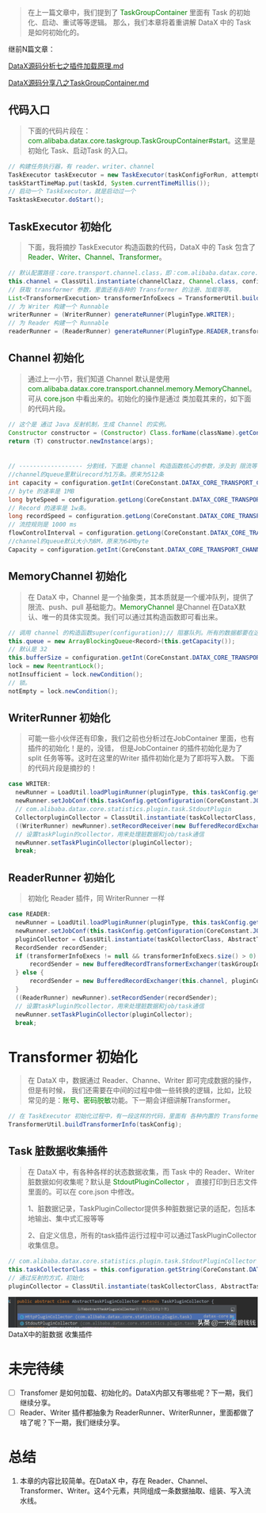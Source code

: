 > 在上一篇文章中，我们提到了 <font color='green'>TaskGroupContainer</font> 里面有 Task 的初始化、启动、重试等等逻辑。
>那么，我们本章将着重讲解 DataX 中的 Task 是如何初始化的。
> 

继前N篇文章：

[DataX源码分析七之插件加载原理.md](DataX源码分析七之插件加载原理.md) 

[DataX源码分享八之TaskGroupContainer.md](DataX源码分享八之TaskGroupContainer.md) 

## **代码入口**

> 下面的代码片段在：<font color='green'>com.alibaba.datax.core.taskgroup.TaskGroupContainer#start</font>。这里是初始化 Task、启动Task 的入口。
> 

```java
// 构建任务执行器，有 reader、writer、channel
TaskExecutor taskExecutor = new TaskExecutor(taskConfigForRun, attemptCount);
taskStartTimeMap.put(taskId, System.currentTimeMillis());
// 启动一个 TaskExecutor，就是启动过一个 
TasktaskExecutor.doStart();

```

## **TaskExecutor 初始化**

> 下面，我将摘抄 TaskExecutor 构造函数的代码，DataX 中的 Task 包含了 <font color='green'>Reader、Writer、Channel、Transformer</font>。
> 

```java
// 默认配置路径：core.transport.channel.class，即：com.alibaba.datax.core.transport.channel.memory.MemoryChannel
this.channel = ClassUtil.instantiate(channelClazz, Channel.class, configuration);
// 获取 transformer 参数，里面还有各种的 Transformer 的注册、加载等等。
List<TransformerExecution> transformerInfoExecs = TransformerUtil.buildTransformerInfo(taskConfig);
// 为 Writer 构建一个 Runnable
writerRunner = (WriterRunner) generateRunner(PluginType.WRITER);
// 为 Reader 构建一个 Runnable
readerRunner = (ReaderRunner) generateRunner(PluginType.READER,transformerInfoExecs);
```

## **Channel 初始化**

> 通过上一小节，我们知道 Channel 默认是使用<font color='green'>com.alibaba.datax.core.transport.channel.memory.MemoryChannel</font>。可从 <font color='green'>core.json</font> 中看出来的。初始化的操作是通过 类加载其来的，如下面的代码片段。
> 

```java
// 这个是 通过 Java 反射机制，生成 Channel 的实例。
Constructor constructor = (Constructor) Class.forName(className).getConstructor(ClassUtil.toClassType(args));
return (T) constructor.newInstance(args);


// ------------------ 分割线，下面是 channel 构造函数核心的参数，涉及到 限流等等操作。 -------------------//
//channel的queue里默认record为1万条。原来为512条
int capacity = configuration.getInt(CoreConstant.DATAX_CORE_TRANSPORT_CHANNEL_CAPACITY, 2048);
// byte 的速率是 1MB
long byteSpeed = configuration.getLong(CoreConstant.DATAX_CORE_TRANSPORT_CHANNEL_SPEED_BYTE, 1024 * 1024);
// Record 的速率是 1w条。
long recordSpeed = configuration.getLong(CoreConstant.DATAX_CORE_TRANSPORT_CHANNEL_SPEED_RECORD, 10000);
// 流控规则是 1000 ms
flowControlInterval = configuration.getLong(CoreConstant.DATAX_CORE_TRANSPORT_CHANNEL_FLOWCONTROLINTERVAL, 1000);
//channel的queue默认大小为8M，原来为64Mbyte
Capacity = configuration.getInt(CoreConstant.DATAX_CORE_TRANSPORT_CHANNEL_CAPACITY_BYTE, 8 * 1024 * 1024);
```

## **MemoryChannel 初始化**

> 在 DataX 中，Channel 是一个抽象类，其本质就是一个缓冲队列，提供了限流、push、pull 基础能力。<font color='green'>MemoryChannel</font> 是Channel 在DataX默认、唯一的具体实现类。我们可以通过其构造函数即可看出来。
> 

```java
// 调用 channel 的构造函数super(configuration);// 阻塞队列。所有的数据都要在这里停留，这个是 FIFO 模型
this.queue = new ArrayBlockingQueue<Record>(this.getCapacity());
// 默认是 32
this.bufferSize = configuration.getInt(CoreConstant.DATAX_CORE_TRANSPORT_EXCHANGER_BUFFERSIZE);
lock = new ReentrantLock();
notInsufficient = lock.newCondition();
// 锁。
notEmpty = lock.newCondition();
```

## **WriterRunner 初始化**

> 可能一些小伙伴还有印象，我们之前也分析过在JobContainer 里面，也有插件的初始化！是的，没错，
但是JobContainer 的插件初始化是为了 split 任务等等。这时在这里的Writer 插件初始化是为了即将写入数。
下面的代码片段是摘抄的！
> 

```java
case WRITER:
  newRunner = LoadUtil.loadPluginRunner(pluginType, this.taskConfig.getString(CoreConstant.JOB_WRITER_NAME));
  newRunner.setJobConf(this.taskConfig.getConfiguration(CoreConstant.JOB_WRITER_PARAMETER));
  // com.alibaba.datax.core.statistics.plugin.task.StdoutPlugin
  CollectorpluginCollector = ClassUtil.instantiate(taskCollectorClass, AbstractTaskPluginCollector.class, configuration, this.taskCommunication, PluginType.WRITER);
  ((WriterRunner) newRunner).setRecordReceiver(new BufferedRecordExchanger(this.channel, pluginCollector));
  // 设置taskPlugin的collector，用来处理脏数据和job/task通信
  newRunner.setTaskPluginCollector(pluginCollector);
  break;
```

## **ReaderRunner 初始化**

> 初始化 Reader 插件，同 WriterRunner 一样
> 

```java
case READER:
  newRunner = LoadUtil.loadPluginRunner(pluginType, this.taskConfig.getString(CoreConstant.JOB_READER_NAME));
  newRunner.setJobConf(this.taskConfig.getConfiguration(CoreConstant.JOB_READER_PARAMETER));
  pluginCollector = ClassUtil.instantiate(taskCollectorClass, AbstractTaskPluginCollector.class, configuration, this.taskCommunication, PluginType.READER);
  RecordSender recordSender;
  if (transformerInfoExecs != null && transformerInfoExecs.size() > 0) {
      recordSender = new BufferedRecordTransformerExchanger(taskGroupId, this.taskId, this.channel, this.taskCommunication, pluginCollector, transformerInfoExecs);
  } else {
      recordSender = new BufferedRecordExchanger(this.channel, pluginCollector);
  }
  ((ReaderRunner) newRunner).setRecordSender(recordSender);
  // 设置taskPlugin的collector，用来处理脏数据和job/task通信
  newRunner.setTaskPluginCollector(pluginCollector);
  break;
```

# **Transformer 初始化**

> 在 DataX 中，数据通过 Reader、Channe、Writer 即可完成数据的操作，但是有时候，
>我们还需要在中间的过程中做一些转换的逻辑，比如，比较常见的是：<font color='green'>账号、密码脱敏</font>功能。下一期会详细讲解Transformer。
> 

```java
// 在 TaskExecutor 初始化过程中，有一段这样的代码，里面有 各种内置的 Transformer 加载、初始化。
TransformerUtil.buildTransformerInfo(taskConfig);
```

## **Task 脏数据收集插件**

> 在 DataX 中，有各种各样的状态数据收集，而 Task 中的 Reader、Writer 脏数据如何收集呢？默认是 <font color='green'>StdoutPluginCollector</font> ，
>直接打印到日志文件里面的。可以在 core.json 中修改。
>
>1、脏数据记录，TaskPluginCollector提供多种脏数据记录的适配，包括本地输出、集中式汇报等等
>
>2、自定义信息，所有的task插件运行过程中可以通过TaskPluginCollector收集信息。
> 

```java
// com.alibaba.datax.core.statistics.plugin.task.StdoutPluginCollector
this.taskCollectorClass = this.configuration.getString(CoreConstant.DATAX_CORE_STATISTICS_COLLECTOR_PLUGIN_TASKCLASS);
// 通过反射的方式，初始化
pluginCollector = ClassUtil.instantiate(taskCollectorClass, AbstractTaskPluginCollector.class, configuration, this.taskCommunication, PluginType.WRITER);

```

![Alt text](../images/datax_09_01.png)
DataX中的脏数据 收集插件

# **未完待续**

- [ ]  Transfomer 是如何加载、初始化的。DataX内部又有哪些呢？下一期，我们继续分享。
- [ ]  Reader、Writer 插件都抽象为 ReaderRunner、WriterRunner，里面都做了啥了呢？下一期，我们继续分享。

# **总结**

1. 本章的内容比较简单。在DataX 中，存在 Reader、Channel、Transformer、Writer。这4个元素，共同组成一条数据抽取、组装、写入流水线。